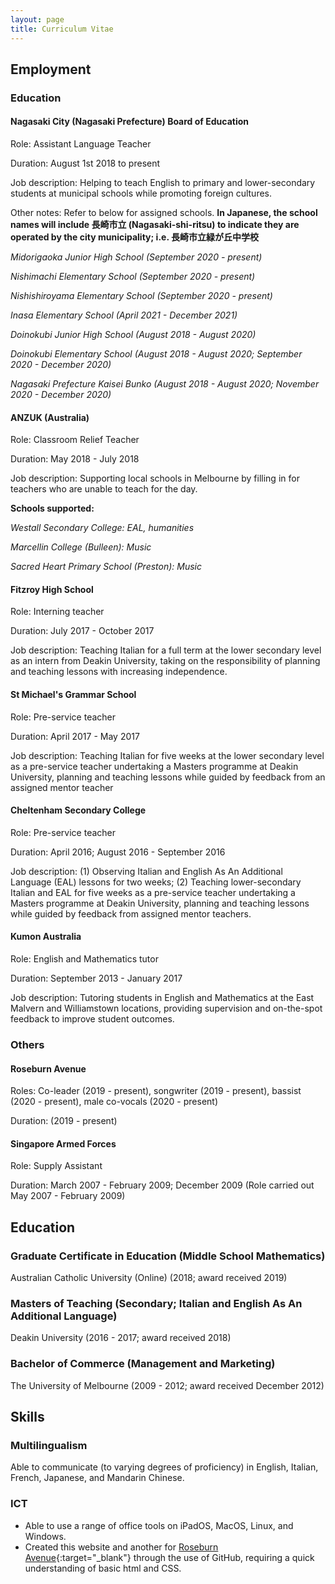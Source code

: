 ```yaml
---
layout: page
title: Curriculum Vitae
---
```


## Employment

### Education

#### Nagasaki City (Nagasaki Prefecture) Board of Education

Role: Assistant Language Teacher

Duration: August 1st 2018 to present

Job description: Helping to teach English to primary and lower-secondary students at municipal schools while promoting foreign cultures.

Other notes: Refer to below for assigned schools. <b>In Japanese, the school names will include 長崎市立 (Nagasaki-shi-ritsu) to indicate they are operated by the city municipality; i.e. 長崎市立緑が丘中学校</b>

<i>Midorigaoka Junior High School (September 2020 - present)</i>

<i>Nishimachi Elementary School (September 2020 - present)</i>

<i>Nishishiroyama Elementary School (September 2020 - present)</i>

<i>Inasa Elementary School (April 2021 - December 2021)</i>

<i>Doinokubi Junior High School (August 2018 - August 2020)</i>

<i>Doinokubi Elementary School (August 2018 - August 2020; September 2020 - December 2020)</i>

<i>Nagasaki Prefecture Kaisei Bunko (August 2018 - August 2020; November 2020 - December 2020)</i>

#### ANZUK (Australia)

Role: Classroom Relief Teacher

Duration: May 2018 - July 2018

Job description: Supporting local schools in Melbourne by filling in for teachers who are unable to teach for the day.

<b>Schools supported:</b>

<i>Westall Secondary College: EAL, humanities</i>

<i>Marcellin College (Bulleen): Music</i>

<i>Sacred Heart Primary School (Preston): Music</i>



#### Fitzroy High School

Role: Interning teacher

Duration: July 2017 - October 2017

Job description: Teaching Italian for a full term at the lower secondary level as an intern from Deakin University, taking on the responsibility of planning and teaching lessons with increasing independence.

#### St Michael's Grammar School

Role: Pre-service teacher

Duration: April 2017 - May 2017

Job description: Teaching Italian for five weeks at the lower secondary level as a pre-service teacher undertaking a Masters programme at Deakin University, planning and teaching lessons while guided by feedback from an assigned mentor teacher

#### Cheltenham Secondary College

Role: Pre-service teacher

Duration: April 2016; August 2016 - September 2016

Job description: (1) Observing Italian and English As An Additional Language (EAL) lessons for two weeks; (2) Teaching lower-secondary Italian and EAL for five weeks as a pre-service teacher undertaking a Masters programme at Deakin University, planning and teaching lessons while guided by feedback from assigned mentor teachers.

#### Kumon Australia

Role: English and Mathematics tutor

Duration: September 2013 - January 2017

Job description: Tutoring students in English and Mathematics at the East Malvern and Williamstown locations, providing supervision and on-the-spot feedback to improve student outcomes.

### Others

#### Roseburn Avenue

Roles: Co-leader (2019 - present), songwriter (2019 - present), bassist (2020 - present), male co-vocals (2020 - present)

Duration: (2019 - present)

#### Singapore Armed Forces

Role: Supply Assistant

Duration: March 2007 - February 2009; December 2009 (Role carried out May 2007 - February 2009)

## Education

### Graduate Certificate in Education (Middle School Mathematics)

Australian Catholic University (Online) (2018; award received 2019)

### Masters of Teaching (Secondary; Italian and English As An Additional Language)

Deakin University (2016 - 2017; award received 2018)

### Bachelor of Commerce (Management and Marketing)

The University of Melbourne (2009 - 2012; award received December 2012)


## Skills

### Multilingualism

Able to communicate (to varying degrees of proficiency) in English, Italian, French, Japanese, and Mandarin Chinese.

### ICT

- Able to use a range of office tools on iPadOS, MacOS, Linux, and Windows.
- Created this website and another for [Roseburn Avenue](https://roseburnavenuemusic.com){:target="_blank"} through the use of GitHub, requiring a quick understanding of basic html and CSS.
